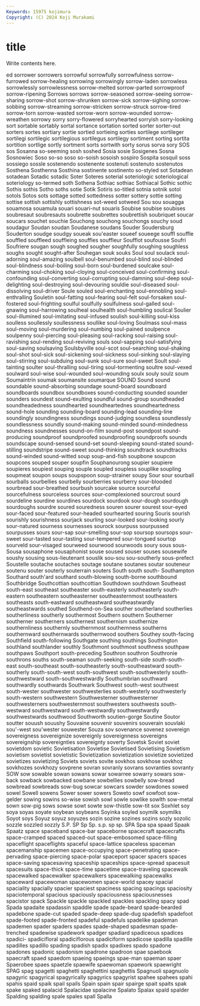 ```yaml
---
Keywords: 15975 kojimura
Copyright: (C) 2024 Koji Murakami
---
```


# title

Write contents here.



ed sorrower sorrowers
sorrowful sorrowfully sorrowfulness sorrow-furrowed sorrow-healing sorrowing sorrowingly sorrow-laden sorrowless sorrowlessly
sorrowlessness sorrow-melted sorrow-parted sorrowproof sorrow-ripening Sorrows sorrows sorrow-seasoned sorrow-seeing sorrow-sharing
sorrow-shot sorrow-shrunken sorrow-sick sorrow-sighing sorrow-sobbing sorrow-streaming sorrow-stricken sorrow-struck sorrow-tired sorrow-torn
sorrow-wasted sorrow-worn sorrow-wounded sorrow-wreathen sorrowy sorry sorry-flowered sorryhearted sorryish sorry-looking
sort sortable sortably sortal sortance sortation sorted sorter sorter-out sorters
sortes sortiary sortie sortied sortieing sorties sortilege sortileger sortilegi sortilegic
sortilegious sortilegus sortilegy sortiment sorting sortita sortition sortlige sortly sortment
sorts sortwith sorty sorus sorva sory SOS sos Sosanna so-seeming
sosh soshed Sosia sosie Sosigenes Sosna Sosnowiec Soso so-so soso
so-soish sosoish sospiro Sospita sosquil soss sossiego sossle sostenendo sostenente
sostenuti sostenuto sostenutos Sosthena Sosthenna Sosthina sostinente sostinento so-styled sot
Sotadean sotadean Sotadic sotadic Soter Soteres soterial soteriologic soteriological soteriology
so-termed soth Sothena Sothiac sothiac Sothiacal Sothic sothic Sothis sothis
Sotho soths sotie Sotik Sotiris so-titled sotnia sotnik sotol sotols
Sotos sots sottage sotted sottedness sotter sottery sottie sotting sottise
sottish sottishly sottishness sot-weed sotweed Sou sou souagga souamosa souamula
souari souari-nut souaris Soubise soubise soubises soubresaut soubresauts soubrette soubrettes
soubrettish soubriquet soucar soucars souchet souchie Souchong souchong souchongs souchy
soud soudagur Soudan soudan Soudanese soudans Souder Soudersburg Souderton soudge
soudgy soueak sou'easter soueef soueege souffl souffle souffled souffleed souffleing
souffles souffleur Soufflot soufousse Soufri Soufriere sougan sough soughed sougher
soughfully soughing soughless soughs sought sought-after Souhegan souk souks Soul
soul soulack soul-adorning soul-amazing soulbell soul-benumbed soul-blind soul-blinded soul-blindness soul-boiling
soul-born soul-burdened soulcake soul-charming soul-choking soul-cloying soul-conceived soul-confirming soul-confounding soul-converting
soul-corrupting soul-damning soul-deep soul-delighting soul-destroying soul-devouring souldie soul-diseased soul-dissolving soul-driver
Soule souled soul-enchanting soul-ennobling soul-enthralling Souletin soul-fatting soul-fearing soul-felt soul-forsaken
soul-fostered soul-frighting soulful soulfully soulfulness soul-galled soul-gnawing soul-harrowing soulheal soulhealth
soul-humbling soulical Soulier soul-illumined soul-imitating soul-infused soulish soul-killing soul-kiss soulless
soullessly soullessness soullike soul-loving Soulmass soul-mass soul-moving soul-murdering soul-numbing soul-pained
soulpence soulpenny soul-piercing soul-pleasing soul-racking soul-raising soul-ravishing soul-rending soul-reviving souls
soul-sapping soul-satisfying soul-saving soulsaving Soulsbyville soul-scot soul-searching soul-shaking soul-shot soul-sick
soul-sickening soul-sickness soul-sinking soul-slaying soul-stirring soul-subduing soul-sunk soul-sure soul-sweet Soult
soul-tainting soulter soul-thralling soul-tiring soul-tormenting soultre soul-vexed soulward soul-wise soul-wounded
soul-wounding soulx souly soulz soum Soumaintrin soumak soumansite soumarque SOUND
Sound sound soundable sound-absorbing soundage sound-board soundboard soundboards soundbox soundboxes
sound-conducting sounded sounder sounders soundest sound-exulting soundful sound-group soundheaded soundheadedness
soundhearted soundheartednes soundheartedness sound-hole sounding sounding-board sounding-lead sounding-line soundingly soundingness
soundings sound-judging soundless soundlessly soundlessness soundly sound-making sound-minded sound-mindedness soundness
soundnesses sound-on-film sound-post soundpost sound-producing soundproof soundproofed soundproofing soundproofs sounds
soundscape sound-sensed sound-set sound-sleeping sound-stated sound-stilling soundstripe sound-sweet sound-thinking soundtrack
soundtracks sound-winded sound-witted soup soup-and-fish soupbone soupcon soupcons souped souper
soupfin Souphanourong soupier soupiere soupieres soupiest souping souple soupled soupless
souplike soupling soupmeat soupon soups soupspoon soup-strainer soupy Sour sour
sourball sourballs sourbellies sourbelly sourberries sourberry sour-blooded sourbread sour-breathed sourbush
sourcake source sourceful sourcefulness sourceless sources sour-complexioned sourcrout sourd sourdeline
sourdine sourdines sourdock sourdook sour-dough sourdough sourdoughs sourdre soured souredness
souren sourer sourest sour-eyed sour-faced sour-featured sour-headed sourhearted souring Souris
sourish sourishly sourishness sourjack sourling sour-looked sour-looking sourly sour-natured sourness
sournesses sourock sourpuss sourpussed sourpusses sours sour-sap sour-smelling sour-sop soursop
soursops sour-sweet sour-tasted sour-tasting sour-tempered sour-tongued sourtop sourveld sour-visaged sourweed
sourwood sourwoods soury sous sous- Sousa sousaphone sousaphonist souse soused
souser souses sousewife soushy sousing sous-lieutenant souslik sou-sou sou-southerly sous-prefect
Soustelle soutache soutaches soutage soutane soutanes soutar souteneur soutenu souter
souterly souterrain souters South south south- Southampton Southard south'ard southard
south-blowing south-borne southbound Southbridge Southcottian southcottian Southdown southdown Southeast south-east
southeast southeaster south-easterly southeasterly south-eastern southeastern southeasterner southeasternmost southeasters southeasts
south-eastward southeastward southeastwardly southeastwards southed Southend-on-Sea souther southerland southerlies southerliness
southerly southermost Southern southern Southerner southerner southerners southernest southernism southernize
southernliness southernly southernmost southernness southerns southernward southernwards southernwood southers Southey
south-facing Southfield south-following Southgate southing southings Southington southland southlander southly
Southmont southmost southness southpaw southpaws Southport south-preceding Southron southron Southronie
southrons souths south-seaman south-seeking south-side south-south-east south-southeast south-southeasterly south-southeastward south-southerly
south-south-west south-southwest south-southwesterly south-southwestward south-southwestwardly Southumbrian southward southwardly southwards Southwark
Southwest south-west southwest south-wester southwester southwesterlies south-westerly southwesterly south-western southwestern
Southwesterner southwesterner southwesterners southwesternmost southwesters southwests south-westward southwestward south-westwardly southwestwardly
southwestwards southwood Southworth soutien-gorge Soutine Soutor soutter souush souushy Souvaine
souvenir souvenirs souverain souvlaki sou'-west sou'wester souwester Souza sov sovenance
sovenez sovereign sovereigness sovereignize sovereignly sovereignness sovereigns sovereignship sovereignties sovereignty
soverty Sovetsk Soviet soviet sovietdom sovietic Sovietisation Sovietise Sovietised Sovietising
Sovietism sovietism sovietist sovietistic Sovietization sovietization sovietize sovietized sovietizes sovietizing
Soviets soviets sovite sovkhos sovkhose sovkhoz sovkhozes sovkhozy sovprene sovran
sovranly sovrans sovranties sovranty SOW sow sowable sowan sowans sowar
sowarree sowarry sowars sow-back sowback sowbacked sowbane sowbellies sowbelly sow-bread
sowbread sowbreads sow-bug sowcar sowcars sowder sowdones sowed sowel Sowell
sowens Sower sower sowers Soweto sowf sowfoot sow-gelder sowing sowins
so-wise sowish sowl sowle sowlike sowlth sow-metal sown sow-pig sows
sowse sowt sowte sow-thistle sow-tit sox Soxhlet soy soya soyas
soyate soybean soybeans Soyinka soyled soymilk soymilks Soyot soys Soyuz
soyuz soyuzes sozin sozine sozines sozins sozly sozolic sozzle sozzled
sozzly S.P. SP Sp Sp. s.p. sp sp. SPA Spa
spa spaad Spaak Spaatz space spaceband space-bar spaceborne spacecraft spacecrafts
space-cramped spaced spaced-out space-embosomed space-filling spaceflight spaceflights spaceful space-lattice spaceless
spaceman spacemanship spacemen space-occupying space-penetrating space-pervading space-piercing space-polar spaceport spacer
spacers spaces space-saving spacesaving spaceship spaceships space-spread spacesuit spacesuits space-thick
space-time spacetime space-traveling spacewalk spacewalked spacewalker spacewalkers spacewalking spacewalks spaceward
spacewoman spacewomen space-world spacey spacial spaciality spacially spacier spaciest spaciness
spacing spacings spaciosity spaciotemporal spacious spaciously spaciousness spaciousnesses spacistor spack
Spackle spackle spackled spackles spackling spacy spad Spada spadaite spadassin
spaddle spade spade-beard spade-bearded spadebone spade-cut spaded spade-deep spade-dug spadefish
spadefoot spade-footed spade-fronted spadeful spadefuls spadelike spademan spademen spader spaders
spades spade-shaped spadesman spade-trenched spadewise spadework spadger spadiard spadiceous spadices
spadici- spadicifloral spadiciflorous spadiciform spadicose spadilla spadille spadilles spadillo spading
spadish spadix spadixes spado spadone spadones spadonic spadonism spadrone spadroon
spae spaebook spaecraft spaed spaedom spaeing spaeings spae-man spaeman spaer
Spaerobee spaes spaetzle spaewife spaewoman spaework spaewright SPAG spag spagetti
spaghetti spaghettini spaghettis Spagnuoli spagnuolo spagyric spagyrical spagyrically spagyrics spagyrist
spahee spahees spahi spahis spaid spaik spail spails Spain spain
spair spairge spait spaits spak spake spaked spalacid Spalacidae spalacine
Spalato Spalax spald spalder Spalding spalding spale spales spall Spalla
